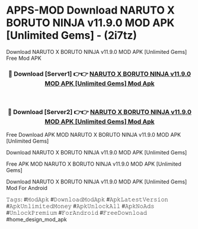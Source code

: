 # APPS-MOD Download NARUTO X BORUTO NINJA v11.9.0 MOD APK [Unlimited Gems] - (2i7tz)
Download NARUTO X BORUTO NINJA v11.9.0 MOD APK [Unlimited Gems] Free Mod APK

<div align="center">
<h3>🔴 Download [Server1] 👉👉 <a href="https://apk-comot.site?title=NARUTO_X_BORUTO_NINJA_v11.9.0_MOD_APK_[Unlimited_Gems]">NARUTO X BORUTO NINJA v11.9.0 MOD APK [Unlimited Gems] Mod Apk</a></h3><br>

<h3>🔴 Download [Server2] 👉👉 <a href="https://apk-comot.site?title=NARUTO_X_BORUTO_NINJA_v11.9.0_MOD_APK_[Unlimited_Gems]">NARUTO X BORUTO NINJA v11.9.0 MOD APK [Unlimited Gems] Mod Apk</a></h3>
</div>


Free Download APK MOD NARUTO X BORUTO NINJA v11.9.0 MOD APK [Unlimited Gems]

Download NARUTO X BORUTO NINJA v11.9.0 MOD APK [Unlimited Gems] 

Free APK MOD NARUTO X BORUTO NINJA v11.9.0 MOD APK [Unlimited Gems] 

Download NARUTO X BORUTO NINJA v11.9.0 MOD APK [Unlimited Gems] Mod For Android

𝚃𝚊𝚐𝚜: #𝙼𝚘𝚍𝙰𝚙𝚔 #𝙳𝚘𝚠𝚗𝚕𝚘𝚊𝚍𝙼𝚘𝚍𝙰𝚙𝚔 #𝙰𝚙𝚔𝙻𝚊𝚝𝚎𝚜𝚝𝚅𝚎𝚛𝚜𝚒𝚘𝚗 #𝙰𝚙𝚔𝚄𝚗𝚕𝚒𝚖𝚒𝚝𝚎𝚍𝙼𝚘𝚗𝚎𝚢 #𝙰𝚙𝚔𝚄𝚗𝚕𝚘𝚌𝚔𝙰𝚕𝚕 #𝙰𝚙𝚔𝙽𝚘𝙰𝚍𝚜 #𝚄𝚗𝚕𝚘𝚌𝚔𝙿𝚛𝚎𝚖𝚒𝚞𝚖 #𝙵𝚘𝚛𝙰𝚗𝚍𝚛𝚘𝚒𝚍 #𝙵𝚛𝚎𝚎𝙳𝚘𝚠𝚗𝚕𝚘𝚊𝚍 #home_design_mod_apk